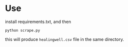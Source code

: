 # Use
install requirements.txt, and then

    python scrape.py

this will produce `healingwell.csv` file in the same directory.